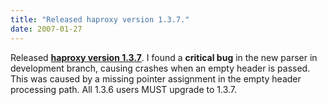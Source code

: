 ```yaml
---
title: "Released haproxy version 1.3.7."
date: 2007-01-27
---
```


Released **[haproxy version 1.3.7](download/1.3/src/)**. I found a **critical bug** in the new parser in development branch, causing crashes when an empty header is passed. This was caused by a missing pointer assignment in the empty header processing path. All 1.3.6 users MUST upgrade to 1.3.7.
